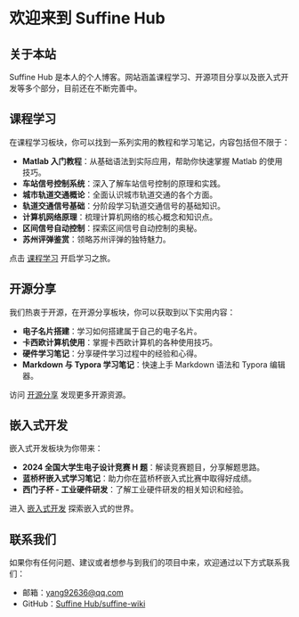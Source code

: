 # 欢迎来到 Suffine Hub

## 关于本站
Suffine Hub 是本人的个人博客。网站涵盖课程学习、开源项目分享以及嵌入式开发等多个部分，目前还在不断完善中。

## 课程学习
在课程学习板块，你可以找到一系列实用的教程和学习笔记，内容包括但不限于：

- **Matlab 入门教程**：从基础语法到实际应用，帮助你快速掌握 Matlab 的使用技巧。
- **车站信号控制系统**：深入了解车站信号控制的原理和实践。
- **城市轨道交通概论**：全面认识城市轨道交通的各个方面。
- **轨道交通信号基础**：分阶段学习轨道交通信号的基础知识。
- **计算机网络原理**：梳理计算机网络的核心概念和知识点。
- **区间信号自动控制**：探索区间信号自动控制的奥秘。
- **苏州评弹鉴赏**：领略苏州评弹的独特魅力。

点击 [课程学习](notes/matlab.md) 开启学习之旅。

## 开源分享
我们热衷于开源，在开源分享板块，你可以获取到以下实用内容：

- **电子名片搭建**：学习如何搭建属于自己的电子名片。
- **卡西欧计算机使用**：掌握卡西欧计算机的各种使用技巧。
- **硬件学习笔记**：分享硬件学习过程中的经验和心得。
- **Markdown 与 Typora 学习笔记**：快速上手 Markdown 语法和 Typora 编辑器。

访问 [开源分享](notes/个人简历.md) 发现更多开源资源。

## 嵌入式开发
嵌入式开发板块为你带来：

- **2024 全国大学生电子设计竞赛 H 题**：解读竞赛题目，分享解题思路。
- **蓝桥杯嵌入式学习笔记**：助力你在蓝桥杯嵌入式比赛中取得好成绩。
- **西门子杯 - 工业硬件研发**：了解工业硬件研发的相关知识和经验。

进入 [嵌入式开发](notes/24电赛H.md) 探索嵌入式的世界。

## 联系我们
如果你有任何问题、建议或者想参与到我们的项目中来，欢迎通过以下方式联系我们：

- 邮箱：[yang92636@qq.com](mailto:yang92636@qq.com)
- GitHub：[Suffine Hub/suffine-wiki](https://github.com/weigo6/suffine-wiki)